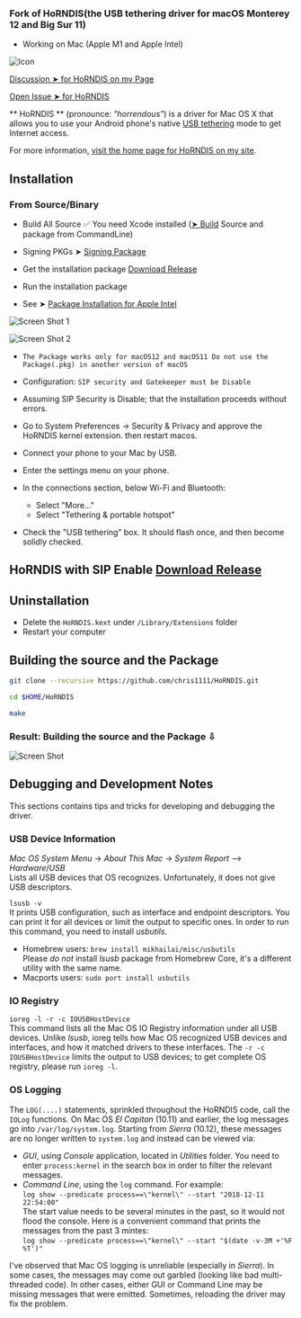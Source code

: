 ### Fork of HoRNDIS(the USB tethering driver for macOS Monterey 12 and Big Sur 11)
- Working on Mac (Apple M1 and Apple Intel)

![Icon](https://user-images.githubusercontent.com/6248794/146649603-cfc7f97a-83eb-4deb-bd64-01b3645fed2f.png)

[Discussion ➤ for HoRNDIS on my Page](https://github.com/chris1111/HoRNDIS/discussions)

[Open Issue ➤ for HoRNDIS](https://github.com/chris1111/HoRNDIS/issues)

** HoRNDIS ** (pronounce: *"horrendous"*) is a driver for Mac OS X that allows you to use your Android phone's native [USB tethering](http://en.wikipedia.org/wiki/Tethering) mode to get Internet access.

For more information, [visit the home page for HoRNDIS on my site](http://www.joshuawise.com/horndis).

## Installation

### From Source/Binary

* Build All Source ✅  You need Xcode installed ([➤ Build](#Building-the-source-and-the-Package) Source and package from CommandLine)

* Signing PKGs ➤ [Signing Package](https://github.com/chris1111/HoRNDIS/blob/master/Signing%20PKGs.pdf)

* Get the installation package [Download Release](https://github.com/chris1111/HoRNDIS/releases/tag/rel9.2)

* Run the installation package
- See  ➤ [Package Installation for Apple Intel](https://user-images.githubusercontent.com/6248794/146659072-dc137790-72c6-40e7-b2e7-a4022fb42518.png)


![Screen Shot 1](https://user-images.githubusercontent.com/6248794/147509998-e071e5da-ddf3-46fa-9837-807394396ed8.png)

![Screen Shot 2](https://user-images.githubusercontent.com/6248794/147510000-4dd26464-9d0f-4905-b036-46552b2b25f8.png)


* `The Package works only for macOS12 and macOS11 Do not use the Package(.pkg) in another version of macOS`

* Configuration: `SIP security and Gatekeeper must be Disable`

* Assuming SIP Security is Disable; that the installation proceeds without errors. 
* Go to System Preferences → Security & Privacy and approve the HoRNDIS kernel extension. then restart macos.
* Connect your phone to your Mac by USB.
* Enter the settings menu on your phone.
* In the connections section, below Wi-Fi and Bluetooth:
  * Select "More..."
  * Select "Tethering & portable hotspot"
* Check the "USB tethering" box. It should flash once, and then become solidly checked.

## HoRNDIS with SIP Enable [Download Release](https://github.com/chris1111/HoRNDIS/releases/tag/SIP-Enable)

## Uninstallation

* Delete the `HoRNDIS.kext` under `/Library/Extensions` folder
* Restart your computer

## Building the source and the Package

```bash
git clone --recursive https://github.com/chris1111/HoRNDIS.git
```

```bash
cd $HOME/HoRNDIS
```

```bash
make
```
### Result: Building the source and the Package ⇩
![Screen Shot](https://user-images.githubusercontent.com/6248794/147509856-88702279-7f4f-45ef-a613-3ad55335b948.png)

## Debugging and Development Notes

This sections contains tips and tricks for developing and debugging the driver.

### USB Device Information

*Mac OS System Menu* -> *About This Mac* -> *System Report* --> *Hardware*/*USB* <br>
Lists all USB devices that OS recognizes. Unfortunately, it does not give USB descriptors.

`lsusb -v`<br>
It prints USB configuration, such as interface and endpoint descriptors. You can print it for all devices or limit the output to specific ones. In order to run this command, you need to install *usbutils*.
* Homebrew users: `brew install mikhailai/misc/usbutils`<br>
  Please *do not* install *lsusb* package from Homebrew Core, it's a different utility with the same name.
* Macports users: `sudo port install usbutils`

### IO Registry

`ioreg -l -r -c IOUSBHostDevice`<br>
This command lists all the Mac OS IO Registry information under all USB devices. Unlike *lsusb*, ioreg tells how Mac OS recognized USB devices and interfaces, and how it matched drivers to these interfaces. The `-r -c IOUSBHostDevice` limits the output to USB devices; to get complete OS registry, please run `ioreg -l`.

### OS Logging

The `LOG(....)` statements, sprinkled throughout the HoRNDIS code, call the `IOLog` functions. On Mac OS *El Capitan* (10.11) and earlier, the log messages go into `/var/log/system.log`. Starting from *Sierra* (10.12), these messages are no longer written to `system.log` and instead can be viewed via:
* *GUI*, using *Console* application, located in *Utilities* folder. You need to enter `process:kernel` in the search box in order to filter the relevant messages.
* *Command Line*, using the `log` command. For example:<br>
  `log show --predicate process==\"kernel\" --start "2018-12-11 22:54:00"`<br>
  The start value needs to be several minutes in the past, so it would not flood the console. Here is a convenient command that prints the messages from the past 3 mintes:<br>
  `log show --predicate process==\"kernel\" --start "$(date -v-3M +'%F %T')"`

I've observed that Mac OS logging is unreliable (especially in *Sierra*). In some cases, the messages may come out garbled (looking like bad multi-threaded code). In other cases, either GUI or Command Line may be missing messages that were emitted. Sometimes, reloading the driver may fix the problem.
